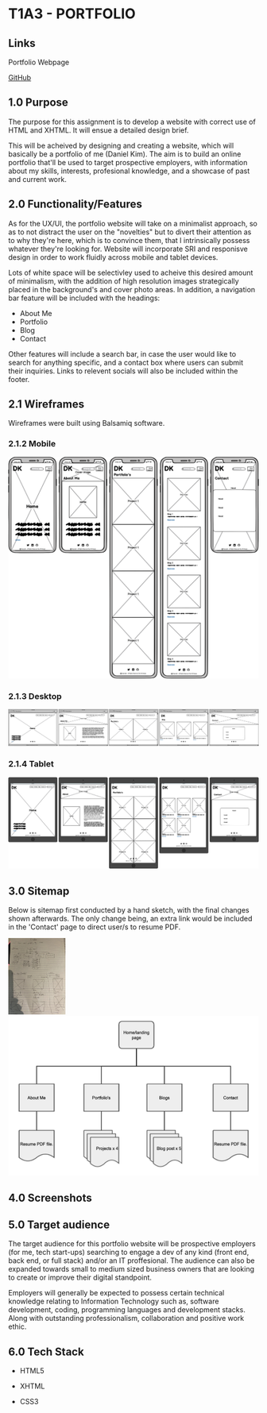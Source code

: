 # T1A3 - PORTFOLIO

## Links

Portfolio Webpage

[GitHub](https://github.com/d1koder/PORTFOLIO)

## 1.0	Purpose

The purpose for this assignment is to develop a website with correct use of HTML and XHTML. It will ensue a detailed design brief. 

This will be acheived by designing and creating a website, which will basically be a portfolio of me (Daniel Kim). The aim is to build an online portfolio that'll be used to target prospective employers, with information about my skills, interests, profesional knowledge, and a showcase of past and current work. 

## 2.0	Functionality/Features

As for the UX/UI, the portfolio website will take on a minimalist approach, so as to not distract the user on the "novelties" but to divert their attention as to why they're here, which is to convince them, that I intrinsically possess whatever they're looking for. Website will incorporate SRI and responisve design in order to work fluidly across mobile and tablet devices. 

Lots of white space will be selectivley used to acheive this desired amount of minimalism, with the addition of high resolution images strategically placed in the background's and cover photo areas. In addition, a navigation bar feature will be included with the headings:

- About Me
- Portfolio
- Blog
- Contact 

Other features will include a search bar, in case the user would like to search for anything specific, and a contact box where users can submit their inquiries. Links to relevent socials will also be included within the footer. 

## 2.1 Wireframes

Wireframes were built using Balsamiq software. 

### 2.1.2 Mobile

<img src="docs/Mobile.png" style="zoom:50%;" />

### 2.1.3 Desktop

<img src="docs/desktop.png" style="zoom:50%;" />

### 2.1.4 Tablet 

<img src="docs/Tablet.png" style="zoom:50%;" />

## 3.0 	Sitemap

Below is sitemap first conducted by a hand sketch, with the final changes shown afterwards. The only change being, an extra link would be included in the 'Contact' page to direct user/s to resume PDF.



<img src="docs/sitemap1.JPG" style="zoom:15%;" />



<img src="docs/Sitemap.png" style="zoom:100%;" />



## 4.0	Screenshots



## 5.0 	Target audience

The target audience for this portfolio website will be prospective employers (for me, tech start-ups) searching to engage a dev of any kind (front end, back end, or full stack) and/or an IT proffesional. The audience can also be expanded towards small to medium sized business owners that are looking to create or improve their digital standpoint. 

Employers will generally be expected to possess certain technical knowledge relating to Information Technology such as, software development, coding, programming languages and development stacks. Along with outstanding professionalism, collaboration and positive work ethic.

## 6.0	Tech Stack

- HTML5

- XHTML

- CSS3

  